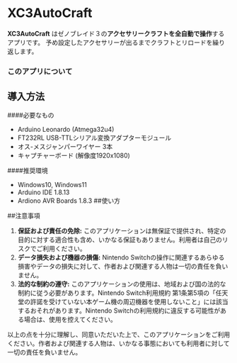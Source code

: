 XC3AutoCraft
====

**XC3AutoCraft** はゼノブレイド３の**アクセサリークラフトを全自動で操作**するアプリです。
予め設定したアクセサリーが出るまでクラフトとリロードを繰り返します。

### このアプリについて

## 導入方法

####必要なもの
- Arduino Leonardo (Atmega32u4)
- FT232RL USB-TTLシリアル変換アダプターモジュール
- オス-メスジャンパーワイヤー 3本
- キャプチャーボード (解像度1920x1080)

####推奨環境
- Windows10, Windows11
- Arduino IDE 1.8.13
- Ardiono AVR Boards 1.8.3
##使い方

##注意事項

1. **保証および責任の免除:** このアプリケーションは無保証で提供され、特定の目的に対する適合性も含め、いかなる保証もありません。利用者は自己のリスクでご利用ください。
2. **データ損失および機器の損傷:** Nintendo Switchの操作に関連するあらゆる損害やデータの損失に対して、作者および関連する人物は一切の責任を負いません。
3. **法的な制約の遵守:** このアプリケーションの使用は、地域および国の法的な制約に従う必要があります。Nintendo Switch利用規約 第1条第5項の「任天堂の許諾を受けていない本ゲーム機の周辺機器を使用しないこと」には該当するおそれがあります。Nintendo Switchの利用規約に違反する可能性がある場合は、使用を控えてください。

以上の点を十分に理解し、同意いただいた上で、このアプリケーションをご利用ください。作者および関連する人物は、いかなる事態においても利用者に対して一切の責任を負いません。